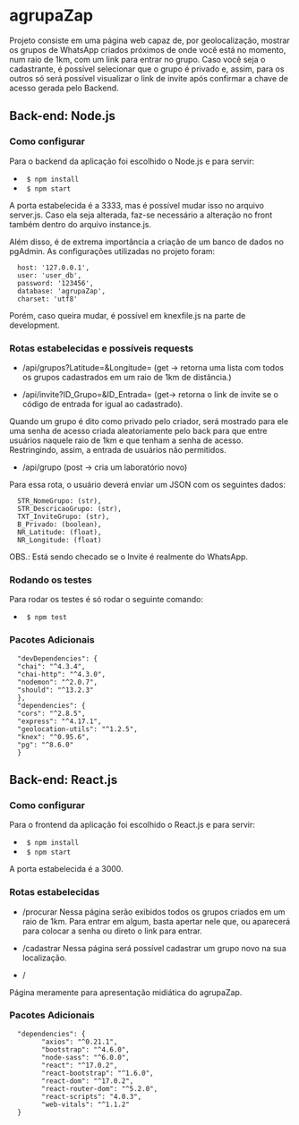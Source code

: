 # agrupaZap

Projeto consiste em uma página web capaz de, por geolocalização, mostrar os grupos de WhatsApp criados próximos de onde você está no momento, num raio de 1km, com um link para entrar no grupo. Caso você seja o cadastrante, é possível selecionar que o grupo é privado e, assim, para os outros só será possível visualizar o link de invite após confirmar a chave de acesso gerada pelo Backend.

## Back-end: Node.js

### Como configurar
Para o backend da aplicação foi escolhido o Node.js e para servir:
* ` $ npm install`
* ` $ npm start`

A porta estabelecida é a 3333, mas é possível mudar isso no arquivo server.js. Caso ela seja alterada, faz-se necessário a alteração no front também dentro do arquivo instance.js.

Além disso, é de extrema importância a criação de um banco de dados no pgAdmin. As configurações utilizadas no projeto foram:
      
      host: '127.0.0.1',
      user: 'user_db',
      password: '123456',
      database: 'agrupaZap',
      charset: 'utf8'

Porém, caso queira mudar, é possível em knexfile.js na parte de development.
### Rotas estabelecidas e possíveis requests

* /api/grupos?Latitude=&Longitude= (get -> retorna uma lista com todos os grupos cadastrados em um raio de 1km de distância.)


* /api/invite?ID_Grupo=&ID_Entrada= (get-> retorna o link de invite se o código de entrada for igual ao cadastrado).

Quando um grupo é dito como privado pelo criador, será mostrado para ele uma senha de acesso criada aleatoriamente pelo back para que entre usuários naquele raio de 1km e que tenham a senha de acesso. Restringindo, assim, a entrada de usuários não permitidos.

* /api/grupo (post -> cria um laboratório novo)

Para essa rota, o usuário deverá enviar um JSON com os seguintes dados:

      STR_NomeGrupo: (str),
      STR_DescricaoGrupo: (str),
      TXT_InviteGrupo: (str),
      B_Privado: (boolean),
      NR_Latitude: (float),
      NR_Longitude: (float)

OBS.: Está sendo checado se o Invite é realmente do WhatsApp. 

### Rodando os testes

Para rodar os testes é só rodar o seguinte comando:
* ` $ npm test`

### Pacotes Adicionais

      "devDependencies": {
      "chai": "^4.3.4",
      "chai-http": "^4.3.0",
      "nodemon": "^2.0.7",
      "should": "^13.2.3"
      },
      "dependencies": {
      "cors": "^2.8.5",
      "express": "^4.17.1",
      "geolocation-utils": "^1.2.5",
      "knex": "^0.95.6",
      "pg": "^8.6.0"
      }

## Back-end: React.js

### Como configurar
Para o frontend da aplicação foi escolhido o React.js e para servir:
* ` $ npm install`
* ` $ npm start`

A porta estabelecida é a 3000.


### Rotas estabelecidas

* /procurar 
Nessa página serão exibidos todos os grupos criados em um raio de 1km. Para entrar em algum, basta apertar nele que, ou aparecerá para colocar a senha ou direto o link para entrar.


* /cadastrar
Nessa página será possível cadastrar um grupo novo na sua localização.

* /

Página meramente para apresentação midiática do agrupaZap.
### Pacotes Adicionais
      "dependencies": {
            "axios": "^0.21.1",
            "bootstrap": "^4.6.0",
            "node-sass": "^6.0.0",
            "react": "^17.0.2",
            "react-bootstrap": "^1.6.0",
            "react-dom": "^17.0.2",
            "react-router-dom": "^5.2.0",
            "react-scripts": "4.0.3",
            "web-vitals": "^1.1.2"
      }


